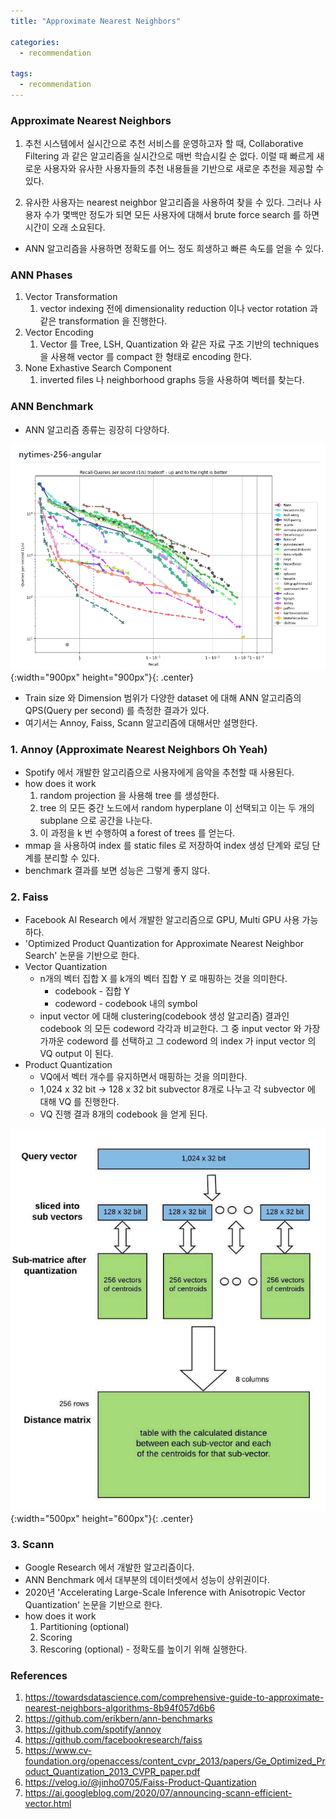 ```yaml
---
title: "Approximate Nearest Neighbors"

categories:
  - recommendation

tags:
  - recommendation
---
```


### Approximate Nearest Neighbors

1. 추천 시스템에서 실시간으로 추천 서비스를 운영하고자 할 때, Collaborative Filtering 과 같은 알고리즘을 실시간으로 매번 학습시킬 순 없다.
이럴 때 빠르게 새로운 사용자와 유사한 사용자들의 추천 내용들을 기반으로 새로운 추천을 제공할 수 있다.
  
2. 유사한 사용자는 nearest neighbor 알고리즘을 사용하여 찾을 수 있다. 그러나 사용자 수가 몇백만 정도가 되면 모든 사용자에 대해서 brute force search 를 하면 시간이 오래 소요된다. 

- ANN 알고리즘을 사용하면 정확도를 어느 정도 희생하고 빠른 속도를 얻을 수 있다.

### ANN Phases
1. Vector Transformation
   1. vector indexing 전에 dimensionality reduction 이나 vector rotation 과 같은 transformation 을 진행한다.
2. Vector Encoding
   1. Vector 를 Tree, LSH, Quantization 와 같은 자료 구조 기반의 techniques 을 사용해 vector 를 compact 한 형태로 encoding 한다.
3. None Exhastive Search Component
   1. inverted files 나 neighborhood graphs 등을 사용하여 벡터를 찾는다.


### ANN Benchmark
- ANN 알고리즘 종류는 굉장히 다양하다.
  
![Validation](/assets/images/annbenchmark.png){:width="900px" height="900px"}{: .center}

- Train size 와 Dimension 범위가 다양한 dataset 에 대해 ANN 알고리즘의 QPS(Query per second) 를 측정한 결과가 있다.
- 여기서는 Annoy, Faiss, Scann 알고리즘에 대해서만 설명한다.

### 1. Annoy (Approximate Nearest Neighbors Oh Yeah)
- Spotify 에서 개발한 알고리즘으로 사용자에게 음악을 추천할 때 사용된다.
- how does it work
    1. random projection 을 사용해 tree 를 생성한다.
    2. tree 의 모든 중간 노드에서 random hyperplane 이 선택되고 이는 두 개의 subplane 으로 공간을 나눈다.
    3. 이 과정을 k 번 수행하여 a forest of trees 를 얻는다. 
- mmap 을 사용하여 index 를 static files 로 저장하여 index 생성 단계와 로딩 단계를 분리할 수 있다.
- benchmark 결과를 보면 성능은 그렇게 좋지 않다.


### 2. Faiss
- Facebook AI Research 에서 개발한 알고리즘으로 GPU, Multi GPU 사용 가능하다.
- 'Optimized Product Quantization for Approximate Nearest Neighbor Search' 논문을 기반으로 한다.
- Vector Quantization
  - n개의 벡터 집합 X 를 k개의 벡터 집합 Y 로 매핑하는 것을 의미한다.
    - codebook - 집합 Y
    - codeword - codebook 내의 symbol
  - input vector 에 대해 clustering(codebook 생성 알고리즘) 결과인 codebook 의 모든 codeword 각각과 비교한다. 그 중 input vector 와 가장 가까운 codeword 를 선택하고 그 codeword 의 index 가 input vector 의 VQ output 이 된다.
- Product Quantization
  - VQ에서 벡터 개수를 유지하면서 매핑하는 것을 의미한다.
  - 1,024 x 32 bit -> 128 x 32 bit subvector 8개로 나누고 각 subvector 에 대해 VQ 를 진행한다.
  - VQ 진행 결과 8개의 codebook 을 얻게 된다.

![Validation](/assets/images/pq.png){:width="500px" height="600px"}{: .center}

### 3. Scann
- Google Research 에서 개발한 알고리즘이다.
- ANN Benchmark 에서 대부분의 데이터셋에서 성능이 상위권이다.
- 2020년 'Accelerating Large-Scale Inference with Anisotropic Vector Quantization' 논문을 기반으로 한다.
- how does it work
    1. Partitioning (optional)
    2. Scoring
    3. Rescoring (optional) - 정확도를 높이기 위해 실행한다.


### References
1. https://towardsdatascience.com/comprehensive-guide-to-approximate-nearest-neighbors-algorithms-8b94f057d6b6
2. https://github.com/erikbern/ann-benchmarks
3. https://github.com/spotify/annoy
4. https://github.com/facebookresearch/faiss
5. https://www.cv-foundation.org/openaccess/content_cvpr_2013/papers/Ge_Optimized_Product_Quantization_2013_CVPR_paper.pdf
6. https://velog.io/@jinho0705/Faiss-Product-Quantization
7. https://ai.googleblog.com/2020/07/announcing-scann-efficient-vector.html
